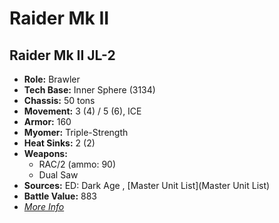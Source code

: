 # Raider Mk II 

## Raider Mk II JL-2 

- **Role:** Brawler 
- **Tech Base:** Inner Sphere (3134) 
- **Chassis:** 50 tons 
- **Movement:** 3 (4) / 5 (6), ICE 
- **Armor:** 160 
- **Myomer:** Triple-Strength 
- **Heat Sinks:** 2 (2) 
- **Weapons:** 
  - RAC/2 (ammo: 90) 
  - Dual Saw 
- **Sources:** ED: Dark Age , [Master Unit List](Master Unit List) 
- **Battle Value:** 883 
- [*More Info*](raider_mk_ii/raider_mk_ii_jl-2.md) 

